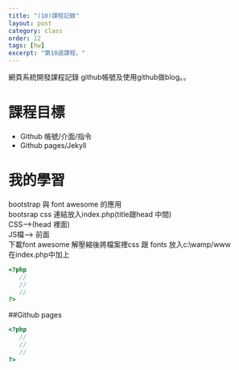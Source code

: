 ```yaml
---
title: "(10)課程記錄"
layout: post
category: class
order: 12
tags: [hw]
excerpt: "第10週課程。"
---
```

網頁系統開發課程記錄
github帳號及使用github做blog。。

# 課程目標
- Github 帳號/介面/指令
- Github pages/Jekyll

# 我的學習

bootstrap 與 font awesome 的應用 <br>
bootsrap css 連結放入index.php(title跟head 中間) <br>
CSS-->(head 裡面) <br>
JS檔--> </body>前面 <br>
下載font awesome 解壓縮後將檔案裡css 跟 fonts 放入c:\\wamp/www <br>
在index.php中加上<link rel="stylesheet" href="css/font-awesome.min.css" > <br>


```php
<?php
   //
   //
   //
?>
```
##Github pages

```php
<?php
   //
   //
   //
?>
```


[1]: https://github.com/        "GitHub"
[2]: https://pages.github.com/  "GitHub Pages"
[3]: https://jekyllrb.com/      "Jekyll"
[4]: http://markdown.tw         "Markdown文件"
[5]: http://dillinger.io/       "Dillinger"








